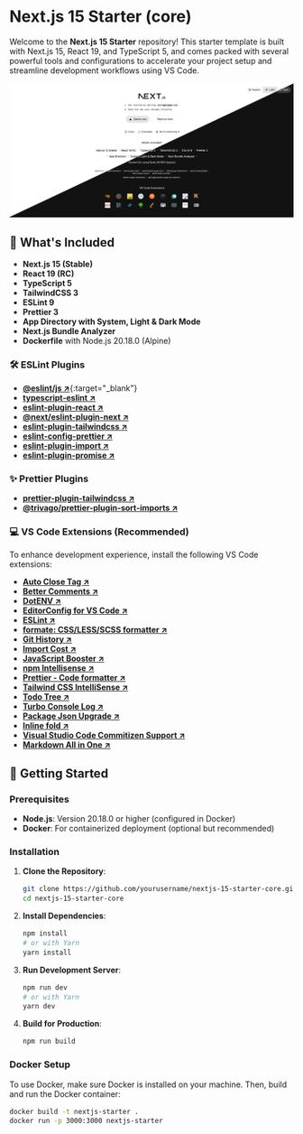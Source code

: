 # Next.js 15 Starter (core)

Welcome to the **Next.js 15 Starter** repository! This starter template is built with Next.js 15, React 19, and TypeScript 5, and comes packed with several powerful tools and configurations to accelerate your project setup and streamline development workflows using VS Code.

![Next.js 15 Starter](public/images/screenshot.png)

## 🚀 What's Included

- **Next.js 15 (Stable)**
- **React 19 (RC)**
- **TypeScript 5**
- **TailwindCSS 3**
- **ESLint 9**
- **Prettier 3**
- **App Directory with System, Light & Dark Mode**
- **Next.js Bundle Analyzer**
- **Dockerfile** with Node.js 20.18.0 (Alpine)

### 🛠️ ESLint Plugins

- [**@eslint/js ↗**](https://www.npmjs.com/package/@eslint/js){:target="_blank"}
- [**typescript-eslint ↗**](https://github.com/typescript-eslint/typescript-eslint)
- [**eslint-plugin-react ↗**](https://github.com/jsx-eslint/eslint-plugin-react)
- [**@next/eslint-plugin-next ↗**](https://github.com/vercel/next.js)
- [**eslint-plugin-tailwindcss ↗**](https://github.com/francoismassart/eslint-plugin-tailwindcss)
- [**eslint-config-prettier ↗**](eslint-config-prettier)
- [**eslint-plugin-import ↗**](https://github.com/import-js/eslint-plugin-import)
- [**eslint-plugin-promise ↗**](https://github.com/eslint-community/eslint-plugin-promise)

### ✨ Prettier Plugins

- [**prettier-plugin-tailwindcss ↗**](https://github.com/tailwindlabs/prettier-plugin-tailwindcss)
- [**@trivago/prettier-plugin-sort-imports ↗**](https://github.com/trivago/prettier-plugin-sort-imports)

### 💻 VS Code Extensions (Recommended)

To enhance development experience, install the following VS Code extensions:

- [**Auto Close Tag ↗**](https://marketplace.visualstudio.com/items?itemName=formulahendry.auto-close-tag)
- [**Better Comments ↗**](https://marketplace.visualstudio.com/items?itemName=aaron-bond.better-comments)
- [**DotENV ↗**](https://marketplace.visualstudio.com/items?itemName=mikestead.dotenv)
- [**EditorConfig for VS Code ↗**](https://marketplace.visualstudio.com/items?itemName=EditorConfig.EditorConfig)
- [**ESLint ↗**](https://marketplace.visualstudio.com/items?itemName=dbaeumer.vscode-eslint)
- [**formate: CSS/LESS/SCSS formatter ↗**](https://marketplace.visualstudio.com/items?itemName=MikeBovenlander.formate)
- [**Git History ↗**](https://marketplace.visualstudio.com/items?itemName=donjayamanne.githistory)
- [**Import Cost ↗**](https://marketplace.visualstudio.com/items?itemName=wix.vscode-import-cost)
- [**JavaScript Booster ↗**](https://marketplace.visualstudio.com/items?itemName=sburg.vscode-javascript-booster)
- [**npm Intellisense ↗**](https://marketplace.visualstudio.com/items?itemName=christian-kohler.npm-intellisense)
- [**Prettier - Code formatter ↗**](https://marketplace.visualstudio.com/items?itemName=esbenp.prettier-vscode)
- [**Tailwind CSS IntelliSense ↗**](https://marketplace.visualstudio.com/items?itemName=bradlc.vscode-tailwindcss)
- [**Todo Tree ↗**](https://marketplace.visualstudio.com/items?itemName=Gruntfuggly.todo-tree)
- [**Turbo Console Log ↗**](https://marketplace.visualstudio.com/items?itemName=ChakrounAnas.turbo-console-log)
- [**Package Json Upgrade ↗**](https://marketplace.visualstudio.com/items?itemName=codeandstuff.package-json-upgrade)
- [**Inline fold ↗**](https://marketplace.visualstudio.com/items?itemName=moalamri.inline-fold)
- [**Visual Studio Code Commitizen Support ↗**](https://marketplace.visualstudio.com/items?itemName=KnisterPeter.vscode-commitizen)
- [**Markdown All in One ↗**](https://marketplace.visualstudio.com/items?itemName=yzhang.markdown-all-in-one)

## 🏁 Getting Started

### Prerequisites

- **Node.js**: Version 20.18.0 or higher (configured in Docker)
- **Docker**: For containerized deployment (optional but recommended)

### Installation

1. **Clone the Repository**:
    ```bash
    git clone https://github.com/yourusername/nextjs-15-starter-core.git
    cd nextjs-15-starter-core
    ```

2. **Install Dependencies**:
    ```bash
    npm install
    # or with Yarn
    yarn install
    ```

3. **Run Development Server**:
    ```bash
    npm run dev
    # or with Yarn
    yarn dev
    ```

4. **Build for Production**:
    ```bash
    npm run build
    ```

### Docker Setup

To use Docker, make sure Docker is installed on your machine. Then, build and run the Docker container:

```bash
docker build -t nextjs-starter .
docker run -p 3000:3000 nextjs-starter
